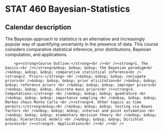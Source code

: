 # STAT 460 Bayesian-Statistics


## Calendar description

The Bayesian approach to statistics is an alternative and increasingly popular way of quantifying uncertainty in the presence of data. This course considers comparative statistical inference, prior distributions, Bayesian computation, and applications.


        <p><strong>Course Outline:</strong><br /><br /><strong>1. The basics:<br /></strong>&nbsp; &nbsp; &nbsp; the Bayesian paradigm<br />&nbsp; &nbsp; &nbsp; comparative statistical inference<br /><strong>2. Priors:</strong> <br />&nbsp; &nbsp; &nbsp; conjugate priors<br />&nbsp; &nbsp; &nbsp; prior elicitation<br />&nbsp; &nbsp; &nbsp; reference priors <br />&nbsp; &nbsp; &nbsp; improper priors<br />&nbsp; &nbsp; &nbsp; discrete mass priors<br /><strong>3. Computations:</strong> <br />&nbsp; &nbsp; &nbsp; quadrature <br />&nbsp; &nbsp; &nbsp; importance sampling <br />&nbsp; &nbsp; &nbsp; Markov chain Monte Carlo <br /><strong>4. Other topics as time permits:</strong>&nbsp;<br />&nbsp; &nbsp; &nbsp; testing via Bayes factors <br />&nbsp; &nbsp; &nbsp; interval and point estimation <br />&nbsp; &nbsp; &nbsp; elementary decision theory <br />&nbsp; &nbsp; &nbsp; hierarchical models <br />&nbsp; &nbsp; &nbsp; Dirichlet process<br /><strong>5. Applications<br /><br /><br />
